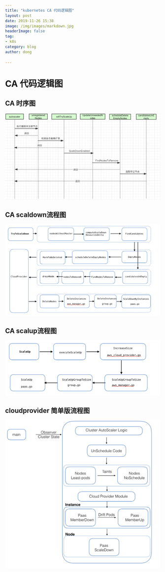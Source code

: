 ```yaml
---
title: "kubernetes CA 代码逻辑图"
layout: post
date: 2019-11-26 15:38
image: /img/images/markdown.jpg
headerImage: false
tag:
- k8s
category: blog
author: dong

---
```

# CA 代码逻辑图

## CA 时序图
![ca](/img/images/k8s/k8s-ca-logic.png)


## CA scaldown流程图
![ScaleDown](/img/images/k8s/k8s-scaledown-2.png)


## CA scalup流程图

![ScaleUp](/img/images/k8s/k8s-scale-up.png)


## cloudprovider 简单版流程图
![CA](/img/images/k8s/paas-ca.png)

